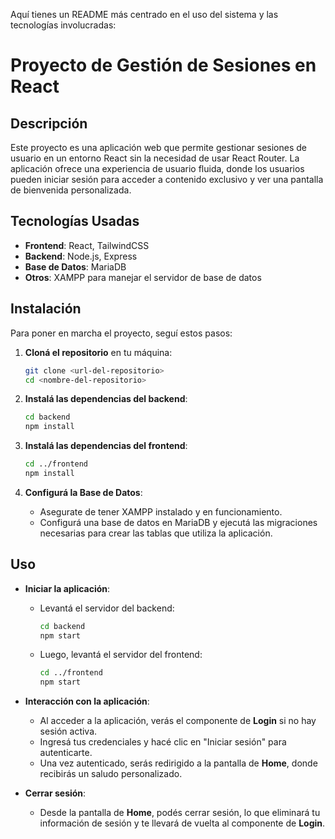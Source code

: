 Aquí tienes un README más centrado en el uso del sistema y las tecnologías involucradas:

# Proyecto de Gestión de Sesiones en React

## Descripción
Este proyecto es una aplicación web que permite gestionar sesiones de usuario en un entorno React sin la necesidad de usar React Router. La aplicación ofrece una experiencia de usuario fluida, donde los usuarios pueden iniciar sesión para acceder a contenido exclusivo y ver una pantalla de bienvenida personalizada.

## Tecnologías Usadas
- **Frontend**: React, TailwindCSS
- **Backend**: Node.js, Express
- **Base de Datos**: MariaDB
- **Otros**: XAMPP para manejar el servidor de base de datos

## Instalación
Para poner en marcha el proyecto, seguí estos pasos:

1. **Cloná el repositorio** en tu máquina:
   ```bash
   git clone <url-del-repositorio>
   cd <nombre-del-repositorio>
   ```

2. **Instalá las dependencias del backend**:
   ```bash
   cd backend
   npm install
   ```

3. **Instalá las dependencias del frontend**:
   ```bash
   cd ../frontend
   npm install
   ```

4. **Configurá la Base de Datos**:
   - Asegurate de tener XAMPP instalado y en funcionamiento.
   - Configurá una base de datos en MariaDB y ejecutá las migraciones necesarias para crear las tablas que utiliza la aplicación.

## Uso
- **Iniciar la aplicación**:
  - Levantá el servidor del backend:
    ```bash
    cd backend
    npm start
    ```
  - Luego, levantá el servidor del frontend:
    ```bash
    cd ../frontend
    npm start
    ```

- **Interacción con la aplicación**:
  - Al acceder a la aplicación, verás el componente de **Login** si no hay sesión activa.
  - Ingresá tus credenciales y hacé clic en "Iniciar sesión" para autenticarte.
  - Una vez autenticado, serás redirigido a la pantalla de **Home**, donde recibirás un saludo personalizado.

- **Cerrar sesión**:
  - Desde la pantalla de **Home**, podés cerrar sesión, lo que eliminará tu información de sesión y te llevará de vuelta al componente de **Login**.